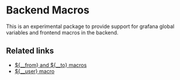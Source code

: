 # Backend Macros

This is an experimental package to provide support for grafana global variables and frontend macros in the backend.

## Related links

- [\${\_\_from} and \${\_\_to} macros](https://grafana.com/docs/grafana/latest/dashboards/variables/add-template-variables/#__from-and-__to)
- [\${\_\_user} macro](https://grafana.com/docs/grafana/latest/dashboards/variables/add-template-variables/#__user)
